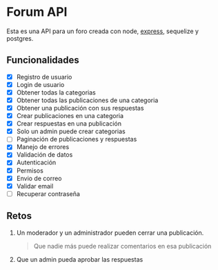# Forum API

Esta es una API para un foro creada con node, [express](https://expressjs.com/), sequelize y postgres.

## Funcionalidades

- [x] Registro de usuario
- [x] Login de usuario
- [x] Obtener todas la categorias
- [x] Obtener todas las publicaciones de una categoria
- [x] Obtener una publicación con sus respuestas
- [x] Crear publicaciones en una categoria
- [x] Crear respuestas en una publicación
- [x] Solo un admin puede crear categorias
- [ ] Paginación de publicaciones y respuestas
- [x] Manejo de errores
- [x] Validación de datos
- [x] Autenticación
- [x] Permisos
- [x] Envio de correo
- [x] Validar email
- [ ] Recuperar contraseña

## Retos

1. Un moderador y un administrador pueden cerrar una publicación.
   > Que nadie más puede realizar comentarios en esa publicación
2. Que un admin pueda aprobar las respuestas

